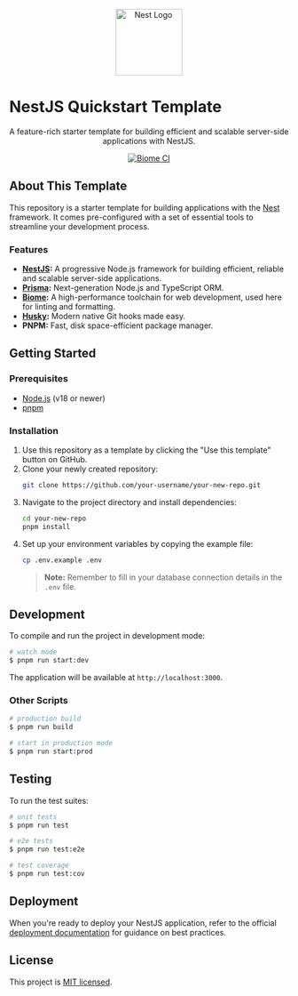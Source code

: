<p align="center">
  <a href="http://nestjs.com/" target="blank"><img src="https://nestjs.com/img/logo-small.svg" width="120" alt="Nest Logo" /></a>
</p>

# NestJS Quickstart Template

<p align="center">
  A feature-rich starter template for building efficient and scalable server-side applications with NestJS.
</p>

<p align="center">
  <a href="https://github.com/your-username/your-repo-name/actions/workflows/biome.yml"><img src="https://github.com/your-username/your-repo-name/actions/workflows/biome.yml/badge.svg" alt="Biome CI" /></a>
</p>

## About This Template

This repository is a starter template for building applications with the [Nest](https://github.com/nestjs/nest) framework. It comes pre-configured with a set of essential tools to streamline your development process.

### Features

- **[NestJS](https://nestjs.com/):** A progressive Node.js framework for building efficient, reliable and scalable server-side applications.
- **[Prisma](https://www.prisma.io/):** Next-generation Node.js and TypeScript ORM.
- **[Biome](https://biomejs.dev/):** A high-performance toolchain for web development, used here for linting and formatting.
- **[Husky](https://typicode.github.io/husky/):** Modern native Git hooks made easy.
- **PNPM:** Fast, disk space-efficient package manager.

## Getting Started

### Prerequisites

- [Node.js](https://nodejs.org/en/) (v18 or newer)
- [pnpm](https://pnpm.io/installation)

### Installation

1.  Use this repository as a template by clicking the "Use this template" button on GitHub.
2.  Clone your newly created repository:
    ```bash
    git clone https://github.com/your-username/your-new-repo.git
    ```
3.  Navigate to the project directory and install dependencies:
    ```bash
    cd your-new-repo
    pnpm install
    ```
4.  Set up your environment variables by copying the example file:
    ```bash
    cp .env.example .env
    ```
    > **Note:** Remember to fill in your database connection details in the `.env` file.

## Development

To compile and run the project in development mode:

```bash
# watch mode
$ pnpm run start:dev
```

The application will be available at `http://localhost:3000`.

### Other Scripts

```bash
# production build
$ pnpm run build

# start in production mode
$ pnpm run start:prod
```

## Testing

To run the test suites:

```bash
# unit tests
$ pnpm run test

# e2e tests
$ pnpm run test:e2e

# test coverage
$ pnpm run test:cov
```

## Deployment

When you're ready to deploy your NestJS application, refer to the official [deployment documentation](https://docs.nestjs.com/deployment) for guidance on best practices.

## License

This project is [MIT licensed](https://github.com/nestjs/nest/blob/master/LICENSE).